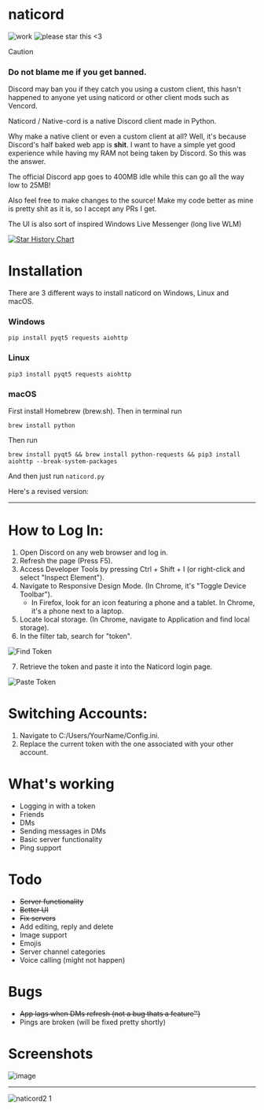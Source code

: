 # naticord
![work](https://img.shields.io/badge/work-in%20progress-green?style=plastic)
![please star this <3](https://img.shields.io/badge/please%20star%20this%20%3C3-yellow?style=plastic)

> [!CAUTION]
> ### Do not blame me if you get banned.
> Discord may ban you if they catch you using a custom client, this hasn't happened to anyone yet using naticord or other client mods such as Vencord.

Naticord / Native-cord is a native Discord client made in Python.

Why make a native client or even a custom client at all? Well, it's because Discord's half baked web app is **shit**. I want to have a simple yet good experience while having my RAM not being taken by Discord. So this was the answer.

The official Discord app goes to 400MB idle while this can go all the way low to 25MB!

Also feel free to make changes to the source! Make my code better as mine is pretty shit as it is, so I accept any PRs I get.

The UI is also sort of inspired Windows Live Messenger (long live WLM)

<a href="https://star-history.com/#n1d3v/naticord&Date">
 <picture>
   <source media="(prefers-color-scheme: dark)" srcset="https://api.star-history.com/svg?repos=n1d3v/naticord&type=Date&theme=dark" />
   <source media="(prefers-color-scheme: light)" srcset="https://api.star-history.com/svg?repos=n1d3v/naticord&type=Date" />
   <img alt="Star History Chart" src="https://api.star-history.com/svg?repos=n1d3v/naticord&type=Date" />
 </picture>
</a>

# Installation
There are 3 different ways to install naticord on Windows, Linux and macOS.
### Windows
```
pip install pyqt5 requests aiohttp
```
### Linux
```
pip3 install pyqt5 requests aiohttp
```
### macOS
First install Homebrew (brew.sh). Then in terminal run
```
brew install python
```
Then run
```
brew install pyqt5 && brew install python-requests && pip3 install aiohttp --break-system-packages 
```
And then just run `naticord.py`

Here's a revised version:

---

# How to Log In:

1. Open Discord on any web browser and log in.
2. Refresh the page (Press F5).
3. Access Developer Tools by pressing Ctrl + Shift + I (or right-click and select "Inspect Element").
4. Navigate to Responsive Design Mode. (In Chrome, it's "Toggle Device Toolbar").
   - In Firefox, look for an icon featuring a phone and a tablet. In Chrome, it's a phone next to a laptop.
5. Locate local storage. (In Chrome, navigate to Application and find local storage).
6. In the filter tab, search for "token".

![Find Token](https://github.com/Shavixinio/naticord/assets/54279284/7784ece1-3dbf-4fe5-916b-877c86404be8)

7. Retrieve the token and paste it into the Naticord login page.

![Paste Token](https://github.com/Shavixinio/naticord/assets/54279284/c588eb0d-edf6-4ab7-b2e5-c9ddbb298892)

# Switching Accounts:

1. Navigate to C:/Users/YourName/Config.ini.
2. Replace the current token with the one associated with your other account.

# What's working
- Logging in with a token
- Friends
- DMs
- Sending messages in DMs
- Basic server functionality
- Ping support
# Todo
- ~~Server functionality~~
- ~~Better UI~~
- ~~Fix servers~~
- Add editing, reply and delete
- Image support
- Emojis
- Server channel categories
- Voice calling (might not happen)
# Bugs
- ~~App lags when DMs refresh (not a bug thats a feature™)~~
- Pings are broken (will be fixed pretty shortly)
# Screenshots
![image](https://github.com/n1d3v/naticord/assets/135556230/f16cb368-cade-4fdf-b6a7-e8cfdf2d469a)

---

![naticord2 1](https://github.com/n1d3v/naticord/assets/135556230/db2b6f36-c095-42b8-adff-770b7a83d976)




